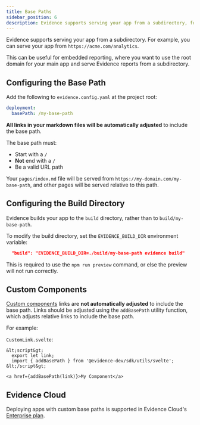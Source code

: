 ```yaml
---
title: Base Paths
sidebar_position: 6
description: Evidence supports serving your app from a subdirectory, for example https://acme.com/analytics.
---
```


Evidence supports serving your app from a subdirectory. For example, you can serve your app from `https://acme.com/analytics`. 

This can be useful for embedded reporting, where you want to use the root domain for your main app and serve Evidence reports from a subdirectory.

## Configuring the Base Path

Add the following to `evidence.config.yaml` at the project root:

```yaml
deployment:
  basePath: /my-base-path
```

**All links in your markdown files will be automatically adjusted** to include the base path.

The base path must:
- Start with a `/`
- **Not** end with a `/`
- Be a valid URL path

Your `pages/index.md` file will be served from `https://my-domain.com/my-base-path`, and other pages will be served relative to this path.

## Configuring the Build Directory

Evidence builds your app to the `build` directory, rather than to `build/my-base-path`.

To modify the build directory, set the `EVIDENCE_BUILD_DIR` environment variable:

```json
  "build": "EVIDENCE_BUILD_DIR=./build/my-base-path evidence build"
```

This is required to use the `npm run preview` command, or else the preview will not run correctly.

## Custom Components

[Custom components](/components/custom-components) links are **not automatically adjusted** to include the base path. Links should be adjusted using the `addBasePath` utility function, which adjusts relative links to include the base path.

For example:

`CustomLink.svelte`:
```svelte
&lt;script&gt;
  export let link;
  import { addBasePath } from '@evidence-dev/sdk/utils/svelte';
&lt;/script&gt;

<a href={addBasePath(link)}>My Component</a>
```

## Evidence Cloud

Deploying apps with custom base paths is supported in Evidence Cloud's [Enterprise plan](https://evidence.dev/cloud).